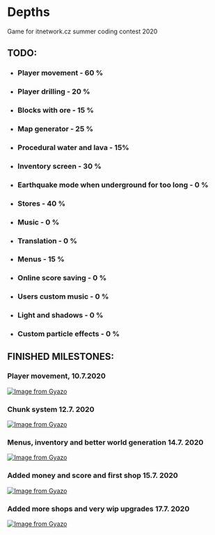 # Depths

Game for itnetwork.cz summer coding contest 2020

## TODO:
- ### Player movement - 60 %
- ### Player drilling - 20 %
- ### Blocks with ore - 15 %
- ### Map generator - 25 %
- ### Procedural water and lava - 15%
- ### Inventory screen - 30 %
- ### Earthquake mode when underground for too long - 0 %
- ### Stores - 40 %
- ### Music - 0 %
- ### Translation - 0 %
- ### Menus - 15 %
- ### Online score saving - 0 %
- ### Users custom music - 0 %
- ### Light and shadows - 0 %
- ### Custom particle effects - 0 %

## FINISHED MILESTONES:
### Player movement, 10.7.2020
[![Image from Gyazo](https://i.gyazo.com/d38638164b5c2c3a9d511246ca84c409.gif)](https://gyazo.com/d38638164b5c2c3a9d511246ca84c409)

### Chunk system 12.7. 2020
[![Image from Gyazo](https://i.gyazo.com/5902a7f2e57cff661d256ed87862982a.gif)](https://gyazo.com/5902a7f2e57cff661d256ed87862982a)

### Menus, inventory and better world generation 14.7. 2020
[![Image from Gyazo](https://i.gyazo.com/8e36bf28971d37fc6fc3975ee5a23f0d.gif)](https://gyazo.com/8e36bf28971d37fc6fc3975ee5a23f0d)

### Added money and score and first shop 15.7. 2020
[![Image from Gyazo](https://i.gyazo.com/909c2b5c0f79569f464a592adc719c11.gif)](https://gyazo.com/909c2b5c0f79569f464a592adc719c11)

### Added more shops and very wip upgrades 17.7. 2020
[![Image from Gyazo](https://i.gyazo.com/51677b347992c424ce7b9180a1f318f2.gif)](https://gyazo.com/51677b347992c424ce7b9180a1f318f2)